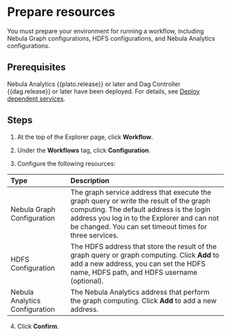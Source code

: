# Prepare resources

You must prepare your environment for running a workflow, including Nebula Graph configurations, HDFS configurations, and Nebula Analytics configurations.

## Prerequisites

Nebula Analytics {{plato.release}} or later and Dag Controller {{dag.release}} or later have been deployed. For details, see [Deploy dependent services](../../graph-computing/0.deploy-controller-analytics.md).

## Steps

1. At the top of the Explorer page, click **Workflow**.

2. Under the **Workflows** tag, click **Configuration**.

3. Configure the following resources:

  |Type|Description|
  |:--|:--|
  |Nebula Graph Configuration| The graph service address that execute the graph query or write the result of the graph computing. The default address is the login address you log in to the Explorer and can not be changed. You can set timeout times for three services.|
  |HDFS Configuration| The HDFS address that store the result of the graph query or graph computing. Click **Add** to add a new address, you can set the HDFS name, HDFS path, and HDFS username (optional).
  |Nebula Analytics Configuration| The Nebula Analytics address that perform the graph computing. Click **Add** to add a new address.|

4. Click **Confirm**.

